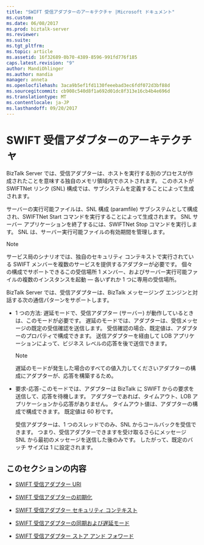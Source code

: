 ```yaml
---
title: "SWIFT 受信アダプターのアーキテクチャ |Microsoft ドキュメント"
ms.custom: 
ms.date: 06/08/2017
ms.prod: biztalk-server
ms.reviewer: 
ms.suite: 
ms.tgt_pltfrm: 
ms.topic: article
ms.assetid: 16f32689-0b70-4389-8596-991fd776f185
caps.latest.revision: "9"
author: MandiOhlinger
ms.author: mandia
manager: anneta
ms.openlocfilehash: 3aca9b5ef1fd1130feeebad3ec6fdf072d3bf88d
ms.sourcegitcommit: cb908c540d8f1a692d01dc8f313e16cb4b4e696d
ms.translationtype: MT
ms.contentlocale: ja-JP
ms.lasthandoff: 09/20/2017
---
```

# <a name="swift-receive-adapter-architecture"></a>SWIFT 受信アダプターのアーキテクチャ
BizTalk Server では、受信アダプターは、ホストを実行する別のプロセスが作成されたことを意味する独自のメモリ領域内でホストされます。 このホストが SWIFTNet リンク (SNL) 構成では、サブシステムを定義することによって生成されます。  
  
 サーバーの実行可能ファイルは、SNL 構成 (paramfile) サブシステムとして構成され、SWIFTNet Start コマンドを実行することによって生成されます。 SNL サーバー アプリケーションを終了するには、SWIFTNet Stop コマンドを実行します。 SNL は、サーバー実行可能ファイルの有効期間を管理します。  
  
> [!NOTE]
>  サービス局のシナリオでは、独自のセキュリティ コンテキストで実行されている SWIFT メンバーを複数のサービスを提供するアダプターが必要です。 個々 の構成でサポートできるこの受信場所 1 メンバー、およびサーバー実行可能ファイルの複数のインスタンスを起動 — 各いずれか 1 つに専用の受信場所。  
  
 BizTalk Server では、受信アダプターは、BizTalk メッセージング エンジンと対話する次の通信パターンをサポートします。  
  
-   1 つの方法: 遅延モードで、受信アダプター (サーバー) が動作しているときは、このモードが必要です。 遅延のモードでは、アダプターは、受信メッセージの既定の受信確認を送信します。 受信確認の場合、既定値は、アダプターのプロパティで構成できます。 送信アダプターを経由して LOB アプリケーションによって、ビジネス レベルの応答を後で送信できます。  
  
    > [!NOTE]
    >  遅延のモードが発生した場合のすべての値入力してくださいアダプターの構成にアダプターが、応答を構築するため。  
  
-   要求-応答-このモードでは、アダプターは BizTalk に SWIFT からの要求を送信して、応答を待機します。 アダプターであれば、タイムアウト、LOB アプリケーションから応答がありません。 タイムアウト値は、アダプターの構成で構成できます。 既定値は 60 秒です。  
  
     受信アダプターは、1 つのスレッドでのみ、SNL からコールバックを受信できます。 つまり、受信アダプターできますを受け取るさらにメッセージ SNL から最初のメッセージを送信した後のみです。 したがって、既定のバッチ サイズは 1 に設定されます。  
  
## <a name="in-this-section"></a>このセクションの内容  
  
-   [SWIFT 受信アダプター URI](../../adapters-and-accelerators/fileact-interact/swift-receive-adapter-uri.md)  
  
-   [SWIFT 受信アダプターの初期化](../../adapters-and-accelerators/fileact-interact/swift-receive-adapter-initialization.md)  
  
-   [SWIFT 受信アダプター セキュリティ コンテキスト](../../adapters-and-accelerators/fileact-interact/swift-receive-adapter-security-context.md)  
  
-   [SWIFT 受信アダプターの同期および遅延モード](../../adapters-and-accelerators/fileact-interact/swift-receive-adapter-synchronous-and-deferred-modes.md)  
  
-   [SWIFT 受信アダプター ストア アンド フォワード](../../adapters-and-accelerators/fileact-interact/swift-receive-adapter-store-and-forward.md)